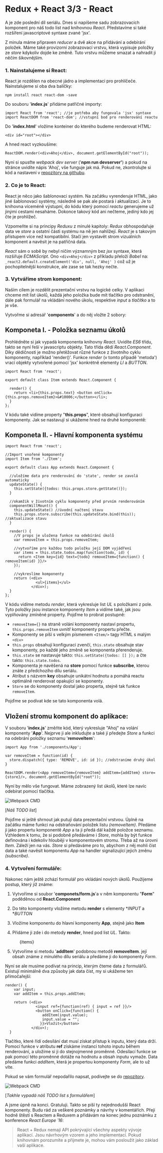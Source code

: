 Redux + React 3/3 - React
===============================

A je zde poslední díl seriálu. Dnes si napíšeme sadu zobrazovacích komponent pro náš todo list nad knihovnou *React*. Představíme si také rozšíření javascriptové syntaxe zvané 'jsx'.

Z minula máme připraven *reducer* a dvě akce na přidávání a odebírání položek. Máme také provizorní zobrazovací vrstvu, která vypisuje položky ze *store* kdykoliv dojde ke změně. Tuto vrstvu můžeme smazat a nahradit ji něčím šikovnějším.

### 1. Nainstalujeme si React:
React je rozdělen na obecné jádro a implementaci pro prohlíčeče. Nainstalujeme si oba dva balíčky:

    npm install react react-dom -save

Do souboru '**index.js**' přidáme patřičné importy:

    import React from 'react'; //je potřeba aby fungovala 'jsx' syntaxe
    import ReactDOM from 'react-dom'; //vstupní bod pro renderování reactu

Do '**index.html**' vložíme konteiner do kterého budeme renderovat HTML:

    <div id="root"></div>

A hned react vyzkoušíme:

    ReactDOM.render(<div>Ahoj</div>, document.getElementById("root"));

Nyní si spusťte *webpack dev server* ('**npm run devserver'**) a pokud na stránce uvidíte nápis 'Ahoj', vše funguje jak má. Pokud ne, zkontrolujte si kód a nastavení v [repozitory na githubu](https://github.com/dizzyn/root-react-redux).

### 2. Co je to React:
React je něco jako šablonovaci systém. Na začátku vyrenderuje HTML, jako jiné šablonovací systémy, následně se pak ale postará i aktualizaci. Je to knihovna víceméně výstupní, do kódu který pomocí *reactu* generujeme už jinými cestami nesaháme. Dokonce takový kód ani nečteme, jediný kdo jej čte je prohlížeč.

Vzpomeňte si na principy *Reduxu* z minulé kapitoly: *Redux* obhospodařuje data ve *store* a ostatní části systému na ně jen nahlížejí. *React* je s takovým přístupem více než kompatibilní. Stačí jen vystavět strom vizuálních komponent a navěsit je na patřičná data.

*React* sám o sobě by nebyl ničím významným bez *jsx* syntaxe, která rozšiřuje *ECMAScript*. Ono `<div>Ahoj</div>` z příkladu přeloží *Babel* na: `_react2.default.createElement('div', null, 'Ahoj' )` což už je pochopitelnější konstrukce, ale zase se tak hezky nečte.

### 3. Vytváříme strom komponent:
Naším cílem je rozdělit prezentační vrstvu na logické celky. V aplikaci chceme mít list úkolů, každá jeho položka bude mít tlačítko pro odstranění, dále pak formulář na vkládání nového úkolu, respektive *input* a *tlačítko* a to je vše.

Vytvořme si adresář '**components**' a do něj vložte 2 sobory:

## Komponeta I. - Položka seznamu úkolů

Prohlédněte si jak vypadá komponenta knihovny *React*. Uvidíte *ES6* třídu, takto se nyní řeší v javascriptu objekty. Tato třída dědí *React.Component*. Díky dědičnosti je možno přetěžovat různé funkce z životního cyklu komponenty, například 'render()'. Funkce *render* (v tomto případě 'metoda') vrací objekty vytvořené pomocí 'jsx' konkrétně elementy *LI* a *BUTTON*.

    import React from 'react';

    export default class Item extends React.Component {

      render() {
        return <li>{this.props.text} <button onClick={this.props.removeItem}>&#10006;</button></li>;
      }
    };

V kódu také vidíme property "**this.props**", které obsahují konfiguraci komponenty. Jak se nastavují si ukážeme hned na druhé komponentě:

## Komponeta II. - Hlavní komponenta systému

    import React from 'react';

    //Import vnořené komponenty
    import Item from './Item';

    export default class App extends React.Component {

      //uložíme data pro renderování do 'state', render se zavolá automaticky
      updateState() {
        this.setState({todos: this.props.store.getState()});
      }

      //okamžik v životním cyklu komponenty před prvním renderováním
      componentWillMount() {
        this.updateState() //úvodní načtení stavu
        this.props.store.subscribe(this.updateState.bind(this)); //aktualizace stavu
      }

      render() {
        //V props je uložena funkce na odebírání úkolů
        var removeItem = this.props.removeItem;

        //vytvoříme pro každou todo položku její DOM vyjádření
        var items = this.state.todos.map(function(todo, id) {
          return <Item key={id} text={todo} removeItem={function() { removeItem(id) }}/>
        });

        //vykreslíme komponenty
        return (<div>
                  <ul>{items}</ul>
                </div>);
      }
    };

V kódu vidíme metodu *render*, která vykresluje list *UL* s položkami z pole. Tyto položky jsou instance komponenty *Item* a vidíme také, jak jsou vyplňovány zmíněné property. Pojďme to probrat postupně:
- `removeItem={}` na straně volání komponenty nastaví propertu, `this.props.removeItem` uvnitř komponenty propertu přečte.
- Komponenty se píší s velkým písmenem `<Item/>` tagy HTML s malým `<div>`
- `this.props` obsahují konfiguraci zvenčí, `this.state` obsahuje stav komponenty, po každé jeho změně se komponenta přerenderuje.
- `this.state` se nastavuje takto: `this.setState({todos: [] });` a čte takto: `this.state.todos`.
- Komponenta je navěšená na **store** pomocí funkce **subscribe**, kterou znáte z předchozího dílu seriálu.
- Atribut s názvem **key** obsahuje unikátní hodnotu a pomáhá reactu optimálně renderovat opakující se koponenty.
- `Store` se do komponenty dostal jako properta, stejně tak funkce `removeItem`.

 Pojďme se podívat kde se tato komponenta volá.

## Vložení stromu komponent do aplikace:

V souboru '**index.js**' změňte kód, který vykresluje "Ahoj" na volání komponenty '**App**'. Nejprve ji ale inkludujte a také jí předejte *Store* a funkci na odebrání položky seznamu '**removeItem**':

    import App from './components/App';

    var removeItem = function(id) {
      store.dispatch({ type: 'REMOVE', id: id }); //odstraníme druhý úkol
    }

    ReactDOM.render(<App removeItem={removeItem} addItem={addItem} store={store}/>, document.getElementById("root"));

Nyní by mělo vše fungovat. Máme zobrazený list úkolů, které lze navíc odebírat pomocí tlačítka.

![Webpack CMD](img/0301-list.png)

[*Náš TODO list*]

Pojďme si ještě shrnout jak putují data prezentační vrstvou. Úplně na začátku máme funkci na odstraňování položek listu *(removeItem)*. Předáme ji jako propertu komponentě *App* a ta ji předá dál každé položce seznamu. Vzhledem k tomu, že si podobně předáváme i *Store*, mohla by být funkce definována i kdekoliv hlouběji v komponentovém stromu. Třeba až na úrovni *Item*. Záleží jen na vás. *Store* si předáváme pro to, abychom z něj mohli číst data a také navěsit komponentu *App* na handler signalizující jejich změnu *(subscribe)*.

### 4. Vytvoření formuláře:
Nakonec nám ještě zchází formulář pro vkládání nových úkolů. Použijeme postup, který již známe:

1. Vytvoříme si soubor '**componets/form.js**'a v něm komponentu "**Form**" poděděnou od **React.Component**
2. Do této komponenty vložíme metodu **render** s elementy **INPUT* a **BUTTON*
3. Vložíme komponentu do hlavní komponenty **App**, stejně jako **Item**
4. Přidáme ji zde i do metody **render**, hned pod list *UL*. Takto:

    <ul>{items}</ul>
    <Form addItem={this.props.addItem}/>

5. Vytvoříme si metodu '**addItem**' podobnou metodě **removeItem**. její obsah známe z minulého dílu seriálu a předáme ji do komponenty *Form*.

Nyní se ale musíme podívat na princip, kterým čteme data z formulářů. Existují minimálně dva způsoby jak data číst, my si ukážeme ten přímočařejší:

    render() {
        var input;
        var addItem = this.props.addItem;

        return (<div>
                  <input ref={function(ref) { input = ref }}/>
                  <button onClick={function() {
                     addItem(input.value);
                     input.value = "";
                    }}>Vložit</button>
                </div>);
      }

Tlačítko, které řídí odesílání dat musí získat přístup k inputu, který data drží.  Pomocí funkce v atributu **ref** získáme instanci tohoto inputu během renderování, a uložíme si ji do stejnojmenné proměnné. Odesílací funkce se pak pomocí této proměnné dotáže na hodnotu a obsah inputu vymaže. Data předáme funkci *addItem*, která je propertou komponenty *Form*, ale to už víte.

Pokud se vám formulář nepodařilo napsat, podívejte se do  [repozitory](https://github.com/dizzyn/root-react-redux).

![Webpack CMD](img/0302-form.png)

[*Takhle vypadá náš TODO list s formulářem*]


A jsme úpně na konci.  Gratuluji. Takto se píší ty nejednodušší React komponenty. Budu rád za veškeré poznámky a návrhy v komentářích. Přeji hodně štěstí s Reactem a Reduxem a přidávám na konec jednu poznámku z konference *React Europe ´16*:

> React + Redux nemají API pokrývající všechny aspekty vývoje aplikací. Jsou návrhovým vzorem a jeho implementací. Pokud knihovnám porozumíte a přijmete je, mohou vám posloužit jako základ vaší aplikace.
